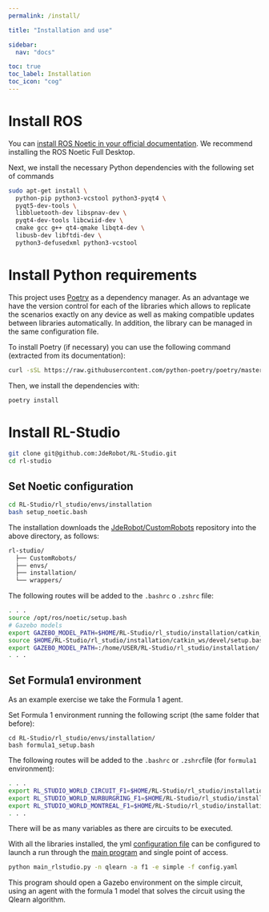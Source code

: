 ```yaml
---
permalink: /install/

title: "Installation and use"

sidebar:
  nav: "docs"

toc: true
toc_label: Installation
toc_icon: "cog"
---
```


# Install ROS

You can [install ROS Noetic in your official documentation](http://wiki.ros.org/noetic/Installation/Ubuntu). We recommend installing the ROS Noetic Full Desktop.

Next, we install the necessary Python dependencies with the following set of commands

```bash
sudo apt-get install \
  python-pip python3-vcstool python3-pyqt4 \
  pyqt5-dev-tools \
  libbluetooth-dev libspnav-dev \
  pyqt4-dev-tools libcwiid-dev \
  cmake gcc g++ qt4-qmake libqt4-dev \
  libusb-dev libftdi-dev \
  python3-defusedxml python3-vcstool
```

# Install Python requirements

This project uses [Poetry](https://python-poetry.org/docs/) as a dependency manager. As an advantage we have the version control for each of the libraries which allows to replicate the scenarios exactly on any device as well as making compatible updates between libraries automatically. In addition, the library can be managed in the same configuration file.

To install Poetry (if necessary) you can use the following command (extracted from its documentation):

```bash
curl -sSL https://raw.githubusercontent.com/python-poetry/poetry/master/install -poetry.py | python -
```

Then, we install the dependencies with:

```bash
poetry install
```

# Install RL-Studio

```bash
git clone git@github.com:JdeRobot/RL-Studio.git
cd rl-studio
```

## Set Noetic configuration

```bash
cd RL-Studio/rl_studio/envs/installation
bash setup_noetic.bash
```

The installation downloads the [JdeRobot/CustomRobots](JdeRobot/CustomRobots) repository into the above directory, as follows:

```bash
rl-studio/
  ├── CustomRobots/
  ├── envs/
  ├── installation/
  └── wrappers/
```

The following routes will be added to the `.bashrc` o `.zshrc` file:

```bash
. . .
source /opt/ros/noetic/setup.bash
# Gazebo models
export GAZEBO_MODEL_PATH=$HOME/RL-Studio/rl_studio/installation/catkin_ws/../CustomRobots/f1/models
source $HOME/RL-Studio/rl_studio/installation/catkin_ws/devel/setup.bash
export GAZEBO_MODEL_PATH=:/home/USER/RL-Studio/rl_studio/installation/../CustomRobots/f1/models
. . .
```

## Set Formula1 environment

As an example exercise we take the Formula 1 agent.

Set Formula 1 environment running the following script (the same folder that before):

```
cd RL-Studio/rl_studio/envs/installation/
bash formula1_setup.bash
```

The following routes will be added to the `.bashrc` or `.zshrc`file (for `formula1` environment):

```bash
. . .
export RL_STUDIO_WORLD_CIRCUIT_F1=$HOME/RL-Studio/rl_studio/installation/../CustomRobots/f1/worlds/simple_circuit.world
export RL_STUDIO_WORLD_NURBURGRING_F1=$HOME/RL-Studio/rl_studio/installation/../CustomRobots/f1/worlds/nurburgring_line.world
export RL_STUDIO_WORLD_MONTREAL_F1=$HOME/RL-Studio/rl_studio/installation/../CustomRobots/f1/worlds/montreal_line.world
. . .
```

There will be as many variables as there are circuits to be executed.

With all the libraries installed, the yml [configuration file](https://github.com/JdeRobot/RL-Studio/blob/main/rl_studio/config.yaml) can be configured to launch a run through the [main program](https://github.com/JdeRobot/RL-Studio/blob/main/rl_studio/main_rlstudio.py) and single point of access.

```bash
python main_rlstudio.py -n qlearn -a f1 -e simple -f config.yaml 
```

This program should open a Gazebo environment on the simple circuit, using an agent with the formula 1 model that solves the circuit using the Qlearn algorithm.
